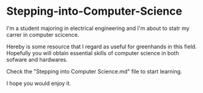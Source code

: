 # Stepping-into-Computer-Science

I'm a student majoring in electrical engineering and I'm about to statr my carrer in computer scicence.

Hereby is some resource that I regard as useful for greenhands in this field. Hopefully you will obtain essential skills of computer science in both sofware and hardwares.

Check the "Stepping into Computer Science.md" file to start learning. 

I hope you would enjoy it.
